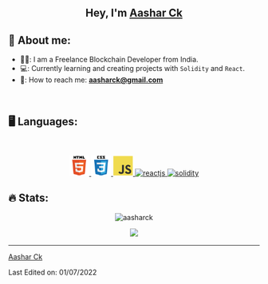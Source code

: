 <h2 align="center">Hey, I'm <a href="https://github.com/aasharck">Aashar Ck</a></h2>


## 🧔 About me:
- 👨‍💼: I am a Freelance Blockchain Developer from India.
- 💻: Currently learning and creating projects with `Solidity` and `React`.
- 📧: How to reach me: **aasharck@gmail.com**

<br>

## 🖥️ Languages:
<br />
<p align="center"> 
  <a href="https://www.w3.org/html/" target="_blank"> 
    <img src="https://raw.githubusercontent.com/devicons/devicon/master/icons/html5/html5-original-wordmark.svg" alt="html5" width="40" height="40"/> 
  </a>
  <a href="https://www.w3schools.com/css/" target="_blank"> 
    <img src="https://raw.githubusercontent.com/devicons/devicon/master/icons/css3/css3-original-wordmark.svg" alt="css3" width="40" height="40"/> 
  </a>
  <a href="https://developer.mozilla.org/en-US/docs/Web/JavaScript" target="_blank"> 
    <img src="https://raw.githubusercontent.com/devicons/devicon/master/icons/javascript/javascript-original.svg" alt="javascript" width="40" height="40"/> 
  </a> 
  <a href="https://reactjs.org/" target="_blank"> 
    <img src="https://cdn.freebiesupply.com/logos/large/2x/react-1-logo-png-transparent.png" alt="reactjs" width="40" height="40"/> 
  </a>  
  <a href="https://docs.soliditylang.org/en/develop/" target="_blank"> 
    <img src="https://www.kindpng.com/picc/m/694-6948383_developing-ethereum-smart-contracts-for-beginners-ethereum-and.png" alt="solidity" width="40" height="40"/> 
  </a> 
</p>


## 🔥 Stats:
<p align="center"><img src="https://github-readme-streak-stats.herokuapp.com?user=aasharck&theme=github-dark&hide_border=true&date_format=M%20j%5B%2C%20Y%5D" alt="aasharck" /><br />
<div align="center"><img height= "150" src="https://github-readme-stats.vercel.app/api/top-langs/?username=aasharck&theme=github_dark&layout=compact&border_color=1F1F1F" /></div></p>


------

[Aashar Ck](https://github.com/aasharck)

Last Edited on: 01/07/2022
